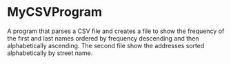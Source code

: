 # MyCSVProgram
A program that parses a CSV file and creates a file to show the frequency of the first and last names ordered by frequency descending and then alphabetically ascending. The second file show the addresses sorted alphabetically by street name.
